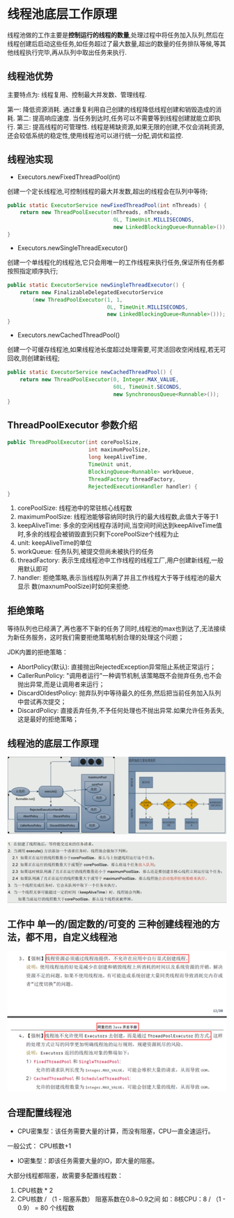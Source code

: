 # 线程池底层工作原理

线程池做的工作主要是**控制运行的线程的数量**,处理过程中将任务加入队列,然后在线程创建后启动这些任务,如任务超过了最大数量,超出的数量的任务排队等候,等其他线程执行完毕,再从队列中取出任务来执行.

## 线程池优势
主要特点为: 线程复用、控制最大并发数、管理线程.

第一: 降低资源消耗. 通过重复利用自己创建的线程降低线程创建和销毁造成的消耗.
第二: 提高响应速度. 当任务到达时,任务可以不需要等到线程创建就能立即执行.
第三: 提高线程的可管理性. 线程是稀缺资源,如果无限的创建,不仅会消耗资源,还会较低系统的稳定性,使用线程池可以进行统一分配,调优和监控.

## 线程池实现
- Executors.newFixedThreadPool(int)

创建一个定长线程池,可控制线程的最大并发数,超出的线程会在队列中等待;
```java
public static ExecutorService newFixedThreadPool(int nThreads) {
    return new ThreadPoolExecutor(nThreads, nThreads,
                                  0L, TimeUnit.MILLISECONDS,
                                  new LinkedBlockingQueue<Runnable>());
}
```

- Executors.newSingleThreadExecutor()

创建一个单线程化的线程池,它只会用唯一的工作线程来执行任务,保证所有任务都按照指定顺序执行;
```java
public static ExecutorService newSingleThreadExecutor() {
    return new FinalizableDelegatedExecutorService
        (new ThreadPoolExecutor(1, 1,
                                0L, TimeUnit.MILLISECONDS,
                                new LinkedBlockingQueue<Runnable>()));
}
```

- Executors.newCachedThreadPool()

创建一个可缓存线程池,如果线程池长度超过处理需要,可灵活回收空闲线程,若无可回收,则创建新线程;

```java
public static ExecutorService newCachedThreadPool() {
    return new ThreadPoolExecutor(0, Integer.MAX_VALUE,
                                  60L, TimeUnit.SECONDS,
                                  new SynchronousQueue<Runnable>());
}
```

## ThreadPoolExecutor 参数介绍

```java
public ThreadPoolExecutor(int corePoolSize,
                          int maximumPoolSize,
                          long keepAliveTime,
                          TimeUnit unit,
                          BlockingQueue<Runnable> workQueue,
                          ThreadFactory threadFactory,
                          RejectedExecutionHandler handler) {
}
```

1. corePoolSize: 线程池中的常驻核心线程数
2. maximumPoolSize: 线程池能够容纳同时执行的最大线程数,此值大于等于1
3. keepAliveTime: 多余的空闲线程存活时间,当空间时间达到keepAliveTime值时,多余的线程会被销毁直到只剩下corePoolSize个线程为止
4. unit: keepAliveTime的单位
5. workQueue: 任务队列,被提交但尚未被执行的任务
6. threadFactory: 表示生成线程池中工作线程的线程工厂,用户创建新线程,一般用默认即可
7. handler: 拒绝策略,表示当线程队列满了并且工作线程大于等于线程池的最大显示 数(maxnumPoolSize)时如何来拒绝.

## 拒绝策略
等待队列也已经满了,再也塞不下新的任务了同时,线程池的max也到达了,无法接续为新任务服务，这时我们需要拒绝策略机制合理的处理这个问题；

JDK内置的拒绝策略：
- AbortPolicy(默认): 直接抛出RejectedException异常阻止系统正常运行；
- CallerRunPolicy: "调用者运行"一种调节机制,该策略既不会抛弃任务,也不会抛出异常,而是让调用者来运行；
- DiscardOldestPolicy: 抛弃队列中等待最久的任务,然后把当前任务加入队列中尝试再次提交；
- DiscardPolicy: 直接丢弃任务,不予任何处理也不抛出异常.如果允许任务丢失,这是最好的拒绝策略；

## 线程池的底层工作原理

![](img/ThreadPool.png)

![](img/ThreadPool2.png)


## 工作中 单一的/固定数的/可变的 三种创建线程池的方法，都不用，自定义线程池

![](img/aliThreadPool.png)

## 合理配置线程池
- CPU密集型：该任务需要大量的计算，而没有阻塞，CPU一直全速运行。

一般公式： CPU核数+1

- IO密集型：即该任务需要大量的IO，即大量的阻塞。

大部分线程都阻塞，故需要多配置线程数：

1. CPU核数 * 2
2. CPU核数 / （1 - 阻塞系数）	阻塞系数在0.8~0.9之间
如：8核CPU：8 / （1 - 0.9） = 80 个线程数
